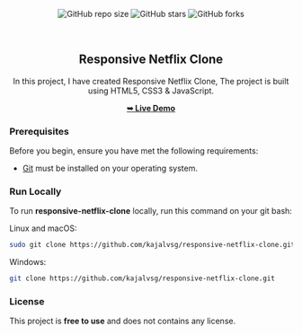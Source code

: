 <div align="center">
  
  ![GitHub repo size](https://img.shields.io/github/repo-size/kajalvsg/responsive-netflix-clone)
  ![GitHub stars](https://img.shields.io/github/stars/kajalvsg/responsive-netflix-clone)
  ![GitHub forks](https://img.shields.io/github/forks/kajalvsg/responsive-netflix-clone?style=social)
 
  <br />

  <h2 align="center">Responsive Netflix Clone</h2>

  In this project, I have created Responsive Netflix Clone, The project is built using HTML5, CSS3 & JavaScript.

  <a href="https://github.com/kajalvsg/Responsive-Netflix-clone/"><strong>➥ Live Demo</strong></a>

</div>

### Prerequisites

Before you begin, ensure you have met the following requirements:

* [Git](https://git-scm.com/downloads "Download Git") must be installed on your operating system.

### Run Locally

To run **responsive-netflix-clone** locally, run this command on your git bash:

Linux and macOS:

```bash
sudo git clone https://github.com/kajalvsg/responsive-netflix-clone.git
```

Windows:

```bash
git clone https://github.com/kajalvsg/responsive-netflix-clone.git
```


### License

This project is **free to use** and does not contains any license.
